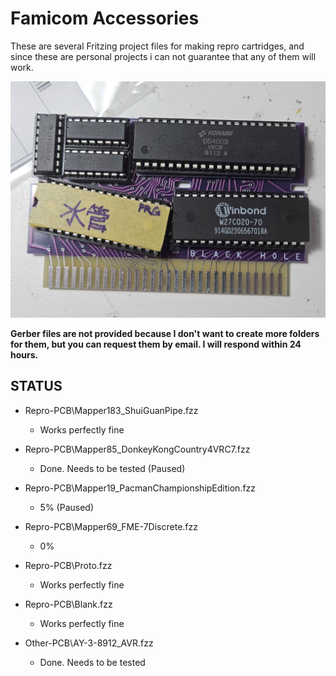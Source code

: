 # Famicom Accessories
These are several Fritzing project files for making repro cartridges,
and since these are personal projects i can not guarantee that any of them will work.

![image](Images\20250211_160224.jpg)

**Gerber files are not provided because I don't want to create more folders for them, but you can request them by email. I will respond within 24 hours.**

## STATUS
- Repro-PCB\Mapper183_ShuiGuanPipe.fzz
	- Works perfectly fine
- Repro-PCB\Mapper85_DonkeyKongCountry4VRC7.fzz
	- Done. Needs to be tested (Paused)
- Repro-PCB\Mapper19_PacmanChampionshipEdition.fzz
	- 5% (Paused)
- Repro-PCB\Mapper69_FME-7Discrete.fzz
	- 0%
	
- Repro-PCB\Proto.fzz
	- Works perfectly fine
- Repro-PCB\Blank.fzz
	- Works perfectly fine

- Other-PCB\AY-3-8912_AVR.fzz
	- Done. Needs to be tested